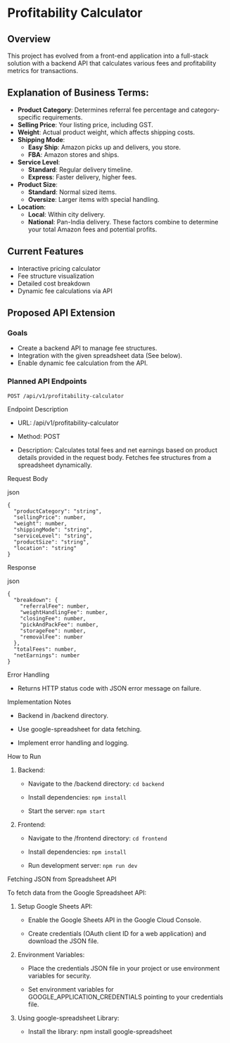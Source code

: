 # Profitability Calculator

## Overview

This project has evolved from a front-end application into a full-stack solution with a backend API that calculates various fees and profitability metrics for transactions.

## Explanation of Business Terms:

* **Product Category**: Determines referral fee percentage and category-specific requirements.
* **Selling Price**: Your listing price, including GST.
* **Weight**: Actual product weight, which affects shipping costs.
* **Shipping Mode**:
    * **Easy Ship**: Amazon picks up and delivers, you store.
    * **FBA**: Amazon stores and ships.
* **Service Level**:
    * **Standard**: Regular delivery timeline.
    * **Express**: Faster delivery, higher fees.
* **Product Size**:
    * **Standard**: Normal sized items.
    * **Oversize**: Larger items with special handling.
* **Location**:
    * **Local**: Within city delivery.
    * **National**: Pan-India delivery.
These factors combine to determine your total Amazon fees and potential profits.

## Current Features
- Interactive pricing calculator
- Fee structure visualization
- Detailed cost breakdown
- Dynamic fee calculations via API

## Proposed API Extension

### Goals
- Create a backend API to manage fee structures.
- Integration with the given spreadsheet data (See below).
- Enable dynamic fee calculation from the API.

### Planned API Endpoints
```http
POST /api/v1/profitability-calculator
```

Endpoint Description

-   URL: /api/v1/profitability-calculator

-   Method: POST

-   Description: Calculates total fees and net earnings based on product details provided in the request body. Fetches fee structures from a spreadsheet dynamically.

Request Body

json

```
{
  "productCategory": "string",
  "sellingPrice": number,
  "weight": number,
  "shippingMode": "string",
  "serviceLevel": "string",
  "productSize": "string",
  "location": "string"
}
```

Response

json

```
{
  "breakdown": {
    "referralFee": number,
    "weightHandlingFee": number,
    "closingFee": number,
    "pickAndPackFee": number,
    "storageFee": number,
    "removalFee": number
  },
  "totalFees": number,
  "netEarnings": number
}
```

Error Handling

-   Returns HTTP status code with JSON error message on failure.

Implementation Notes

-   Backend in /backend directory.

-   Use google-spreadsheet for data fetching.

-   Implement error handling and logging.

How to Run

1.  Backend:

    -   Navigate to the /backend directory: ```cd backend```

    -   Install dependencies: ```npm install```

    -   Start the server: ```npm start```

2.  Frontend:

    -   Navigate to the /frontend directory: ```cd frontend```

    -   Install dependencies: ```npm install```

    -   Run development server: ```npm run dev```

Fetching JSON from Spreadsheet API

To fetch data from the Google Spreadsheet API:

1.  Setup Google Sheets API:

    -   Enable the Google Sheets API in the Google Cloud Console.

    -   Create credentials (OAuth client ID for a web application) and download the JSON file.

2.  Environment Variables:

    -   Place the credentials JSON file in your project or use environment variables for security.

    -   Set environment variables for GOOGLE_APPLICATION_CREDENTIALS pointing to your credentials file.

3.  Using google-spreadsheet Library:

    -   Install the library: npm install google-spreadsheet